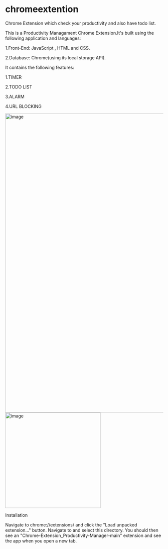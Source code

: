 # chromeextention
Chrome Extension which check your productivity and also have todo list.

This is a Productivity Managament Chrome Extension.It's built using the following application and languages:  

1.Front-End: JavaScript , HTML and CSS. 

2.Database: Chrome(using its local storage API).



It contains the following features:

1.TIMER

2.TODO LIST

3.ALARM

4.URL BLOCKING

<img width="953" alt="image" src="https://user-images.githubusercontent.com/83876180/188492588-29f59dc7-5a3d-4a20-9a7b-ba9069f028db.png">

<img width="304" alt="image" src="https://user-images.githubusercontent.com/83876180/188495040-54fae6a4-2db8-4f8a-9806-987ea84e6e47.png">



Installation

Navigate to chrome://extensions/ and click the "Load unpacked extension..." button. Navigate to and select this directory. You should then see an "Chrome-Extension_Productivity-Manager-main" extension and see the app when you open a new tab.

